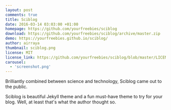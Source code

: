 ```yaml
---
layout: post
comments: true
title: Sciblog
date: 2016-03-14 03:03:00 +01:00
homepage: https://github.com/yourfreebies/sciblog
download: https://github.com/yourfreebies/sciblog/archive/master.zip
demo: https://yourfreebies.github.io/sciblog/
author: airraya
thumbnail: sciblog.png
license: MIT
license_link: https://github.com/yourfreebies/sciblog/blob/master/LICENSE
carousel:
  - 'screenshot.png'
---
```


Brilliantly combined between science and technology, Sciblog came out to the public.

Sciblog is beautiful Jekyll theme and a fun must-have theme to try for your blog. Well, at least that's what the author thought so.
